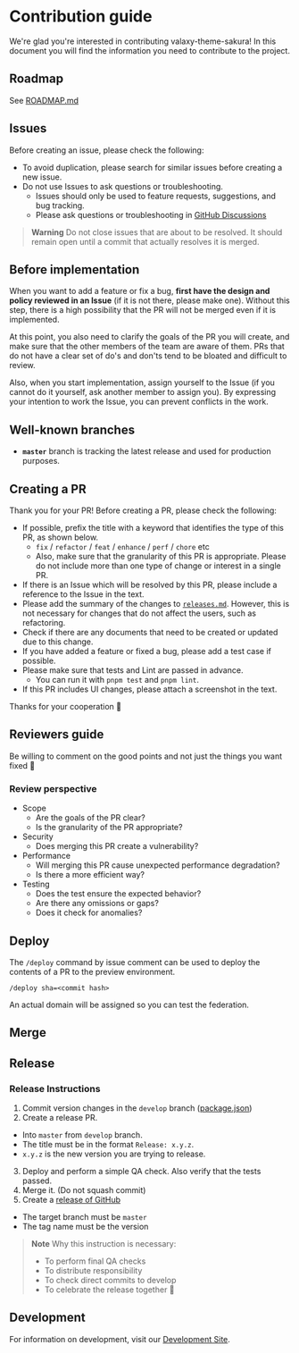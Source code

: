 # Contribution guide
We're glad you're interested in contributing valaxy-theme-sakura! In this document you will find the information you need to contribute to the project.

## Roadmap
See [ROADMAP.md](./ROADMAP.md)

## Issues
Before creating an issue, please check the following:

- To avoid duplication, please search for similar issues before creating a new issue.
- Do not use Issues to ask questions or troubleshooting.
  - Issues should only be used to feature requests, suggestions, and bug tracking.
  - Please ask questions or troubleshooting in [GitHub Discussions](https://github.com/wrxinyue/valaxy-theme-sakura/discussions)

> **Warning**
> Do not close issues that are about to be resolved. It should remain open until a commit that actually resolves it is merged.

## Before implementation
When you want to add a feature or fix a bug, **first have the design and policy reviewed in an Issue** (if it is not there, please make one). Without this step, there is a high possibility that the PR will not be merged even if it is implemented.

At this point, you also need to clarify the goals of the PR you will create, and make sure that the other members of the team are aware of them.
PRs that do not have a clear set of do's and don'ts tend to be bloated and difficult to review.

Also, when you start implementation, assign yourself to the Issue (if you cannot do it yourself, ask another member to assign you). By expressing your intention to work the Issue, you can prevent conflicts in the work.

## Well-known branches

- **`master`** branch is tracking the latest release and used for production purposes.

## Creating a PR
Thank you for your PR! Before creating a PR, please check the following:

- If possible, prefix the title with a keyword that identifies the type of this PR, as shown below.
  - `fix` / `refactor` / `feat` / `enhance` / `perf` / `chore` etc
  - Also, make sure that the granularity of this PR is appropriate. Please do not include more than one type of change or interest in a single PR.
- If there is an Issue which will be resolved by this PR, please include a reference to the Issue in the text.
- Please add the summary of the changes to [`releases.md`](./docs/pages/releases.md). However, this is not necessary for changes that do not affect the users, such as refactoring.
- Check if there are any documents that need to be created or updated due to this change.
- If you have added a feature or fixed a bug, please add a test case if possible.
- Please make sure that tests and Lint are passed in advance.
  - You can run it with `pnpm test` and `pnpm lint`.
- If this PR includes UI changes, please attach a screenshot in the text.

Thanks for your cooperation 🤗

## Reviewers guide
Be willing to comment on the good points and not just the things you want fixed 💯

### Review perspective

- Scope
  - Are the goals of the PR clear?
  - Is the granularity of the PR appropriate?
- Security
  - Does merging this PR create a vulnerability?
- Performance
  - Will merging this PR cause unexpected performance degradation?
  - Is there a more efficient way?
- Testing
  - Does the test ensure the expected behavior?
  - Are there any omissions or gaps?
  - Does it check for anomalies?

## Deploy
The `/deploy` command by issue comment can be used to deploy the contents of a PR to the preview environment.

```
/deploy sha=<commit hash>
```

An actual domain will be assigned so you can test the federation.

## Merge

## Release
### Release Instructions

1. Commit version changes in the `develop` branch ([package.json](https://github.com/WRXinYue/valaxy-theme-sakura/blob/main/theme/package.json))
2. Create a release PR.

- Into `master` from `develop` branch.
- The title must be in the format `Release: x.y.z`.
- `x.y.z` is the new version you are trying to release.

3. Deploy and perform a simple QA check. Also verify that the tests passed.
4. Merge it. (Do not squash commit)
5. Create a [release of GitHub](https://github.com/wrxinyue/valaxy-theme-sakura/releases)

- The target branch must be `master`
- The tag name must be the version

> **Note**
> Why this instruction is necessary:
>
> - To perform final QA checks
> - To distribute responsibility
> - To check direct commits to develop
> - To celebrate the release together 🎉

## Development

For information on development, visit our [Development Site](https://sakura.valaxy.site/dev).
